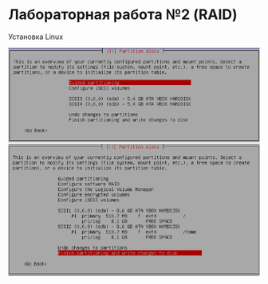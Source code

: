 # Лабораторная работа №2 (RAID)

Установка Linux


![](screenshots/firstTask/1.png)
![](screenshots/firstTask/2.png)
